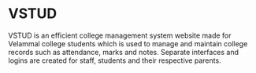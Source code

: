 # VSTUD
VSTUD is an efficient college management system website made for Velammal college students which is used to manage and maintain college records such as attendance, marks and notes. Separate interfaces and logins are created for staff, students and their respective parents.
